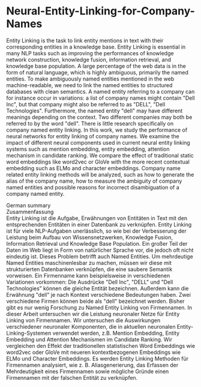 # Neural-Entity-Linking-for-Company-Names

Entity Linking is the task to link entity mentions in text with their corresponding entities
in a knowledge base. Entity Linking is essential in many NLP tasks such as improving the
performances of knowledge network construction, knowledge fusion, information retrieval,
and knowledge base population. A large percentage of the web data is in the form of natural
language, which is highly ambiguous, primarily the named entities. To make ambiguously
named entities mentioned in the web machine-readable, we need to link the named entities
to structured databases with clean semantics. A named entity referring to a company can
for instance occur in variations: a list of company names might contain "Dell Inc", but that
company might also be referred to as "DELL", "Dell Technologies". Furthermore, the named
entity "dell" may have different meanings depending on the context. Two different companies
may both be referred to by the word "dell". There is little research specifically on company
named entity linking.
In this work, we study the performance of neural networks for entity linking of company
names. We examine the impact of different neural components used in current neural entity
linking systems such as mention embedding, entity embedding, attention mechanism in candidate
ranking. We compare the effect of traditional static word embeddings like word2vec or
GloVe with the more recent contextual embedding such as ELMo and character embeddings.
Company name related entity linking methods will be analyzed, such as how to generate the
alias of the company name, how to measure the ambiguity of company named entities and
possible reasons for incorrect disambiguation of a company named entity.

German summary  
Zusammenfassung  
Entity Linking ist die Aufgabe, Erwähnungen von Entitäten in Text mit den entsprechenden
Entitäten in einer Datenbank zu verknüpfen. Entity Linking ist für viele NLP-Aufgaben
unerlässlich, so wie bei der Verbesserung der Leistung beim Aufbau von Wissensnetzwerken,
Knowledge Fusion, Information Retrieval und Knowledge Base Population. Ein großer Teil
der Daten im Web liegt in Form von natürlicher Sprache vor, die jedoch oft nicht eindeutig
ist. Dieses Problem betrifft auch Named Entities. Um mehrdeutige Named Entities maschinenlesbar
zu machen, müssen wir diese mit strukturierten Datenbanken verknüpfen, die eine
saubere Semantik vorweisen. Ein Firmenname kann beispielsweise in verschiedenen Variationen
vorkommen: Die Ausdrücke "Dell Inc", "DELL" und "Dell Technologies” können
die gleiche Entität bezeichnen. Außerdem kann die Erwähnung "dell" je nach Kontext verschiedene
Bedeutungen haben. Zwei verschiedene Firmen können beide als "dell" bezeichnet
werden. Bisher gibt es nur wenig Forschung zu Named Entity Linking von Firmennamen.
In dieser Arbeit untersuchen wir die Leistung neuronaler Netze für Entity Linking von
Firmennamen. Wir untersuchen die Auswirkungen verschiedener neuronaler Komponenten,
die in aktuellen neuronalen Entity-Linking-Systemen verwendet werden, z.B. Mention Embedding,
Entity Embedding und Attention Mechanismen im Candidate Ranking. Wir vergleichen
den Effekt der traditionellen statistischen Word Embeddings wie word2vec oder GloVe
mit neueren kontextbezogenen Embeddings wie ELMo und Character Embeddings. Es werden
Entity Linking Methoden für Firmennamen analysiert, wie z. B. Aliasgenerierung, das
Erfassen der Mehrdeutigkeit eines Firmennamen sowie mögliche Gründe einen Firmennamen
mit der falschen Entität zu verknüpfen.
